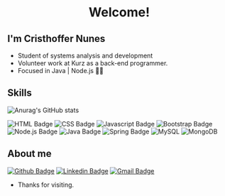 <h1 align="center"> Welcome!</h1>
 
## I'm Cristhoffer Nunes
 
* Student of systems analysis and development 
* Volunteer work at Kurz as a back-end programmer. 
* Focused in Java | Node.js 👨‍💻
 
## Skills
![Anurag's GitHub stats](https://github-readme-stats.vercel.app/api?username=cristhoffer-nunes)


![HTML Badge](https://img.shields.io/badge/HTML5-E34F26?style=for-the-badge&logo=html5&logoColor=white)
![CSS Badge](https://img.shields.io/badge/CSS3-1572B6?style=for-the-badge&logo=css3&logoColor=white)
![Javascript Badge](https://img.shields.io/badge/JavaScript-F7DF1E?style=for-the-badge&logo=javascript&logoColor=black)
![Bootstrap Badge](https://img.shields.io/badge/Bootstrap-563D7C?style=for-the-badge&logo=bootstrap&logoColor=white)
![Node.js Badge](https://img.shields.io/badge/Node.js-43853D?style=for-the-badge&logo=node.js&logoColor=white)
![Java Badge](https://img.shields.io/badge/Java-ED8B00?style=for-the-badge&logo=java&logoColor=white)
![Spring Badge](https://img.shields.io/badge/Spring-6DB33F?style=for-the-badge&logo=spring&logoColor=white)
![MySQL](https://img.shields.io/badge/MySQL-00000F?style=for-the-badge&logo=mysql&logoColor=white)
![MongoDB](https://img.shields.io/badge/MongoDB-4EA94B?style=for-the-badge&logo=mongodb&logoColor=white)
 
## About me 
[![Github Badge](https://img.shields.io/badge/GitHub-100000?style=for-the-badge&logo=github&logoColor=whitelink=link_do_seu_perfil_no_github)](https://github.com/cristhoffer-nunes)
[![Linkedin Badge](https://img.shields.io/badge/LinkedIn-0077B5?style=for-the-badge&logo=linkedin&logoColor=white&link=https://www.linkedin.com/in/cristhoffer-nunes)](https://www.linkedin.com/in/cristhoffer-nunes)
[![Gmail Badge](https://img.shields.io/badge/Gmail-D14836?style=for-the-badge&logo=gmail&logoColor=white&link=mailto:cristhoffer.nunes.santos@gmail.com)](mailto:cristhoffer.nunes.santos@gmail.com)


 
- Thanks for visiting. 
 
